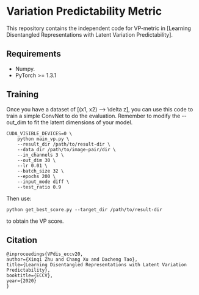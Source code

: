# Variation Predictability Metric

This repository contains the independent code for VP-metric in [Learning Disentangled Representations with Latent Variation Predictability].

## Requirements

* Numpy.
* PyTorch >= 1.3.1

## Training
Once you have a dataset of [(x1, x2) --> \delta z], you can use this code
to train a simple ConvNet to do the evaluation.
Remember to modify the --out_dim to fit the latent dimensions of your model.

```
CUDA_VISIBLE_DEVICES=0 \
    python main_vp.py \
    --result_dir /path/to/result-dir \
    --data_dir /path/to/image-pair/dir \
    --in_channels 3 \
    --out_dim 30 \
    --lr 0.01 \
    --batch_size 32 \
    --epochs 200 \
    --input_mode diff \
    --test_ratio 0.9
```

Then use:
```
python get_best_score.py --target_dir /path/to/result-dir
```
to obtain the VP score.

## Citation
```
@inproceedings{VPdis_eccv20,
author={Xinqi Zhu and Chang Xu and Dacheng Tao},
title={Learning Disentangled Representations with Latent Variation Predictability},
booktitle={ECCV},
year={2020}
}
```
